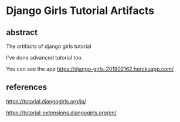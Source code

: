 # Django Girls Tutorial Artifacts
## abstract
The artifacts of django girls tutorial 

I've done advanced tutorial too.

You can see the app https://django-girls-201902162.herokuapp.com/

## references
https://tutorial.djangogirls.org/ja/

https://tutorial-extensions.djangogirls.org/en/
